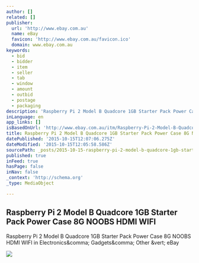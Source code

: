 ```yaml
---
author: []
related: []
publisher:
  url: 'http://www.ebay.com.au'
  name: eBay
  favicon: 'http://www.ebay.com.au/favicon.ico'
  domain: www.ebay.com.au
keywords:
  - bid
  - bidder
  - item
  - seller
  - tab
  - window
  - amount
  - outbid
  - postage
  - packaging
description: 'Raspberry Pi 2 Model B Quadcore 1GB Starter Pack Power Case 8G NOOBS HDMI WIFI in Electronics, Gadgets, Other | eBay'
inLanguage: en
app_links: []
isBasedOnUrl: 'http://www.ebay.com.au/itm/Raspberry-Pi-2-Model-B-Quadcore-1GB-Starter-Pack-Power-Case-8G-NOOBS-HDMI-WIFI-/191626692303?hash=item2c9dd746cf'
title: Raspberry Pi 2 Model B Quadcore 1GB Starter Pack Power Case 8G NOOBS HDMI WIFI
datePublished: '2015-10-15T12:07:06.275Z'
dateModified: '2015-10-15T12:05:58.586Z'
sourcePath: _posts/2015-10-15-raspberry-pi-2-model-b-quadcore-1gb-starter-pack-power-case.md
published: true
inFeed: true
hasPage: false
inNav: false
_context: 'http://schema.org'
_type: MediaObject

---
```

<article style=""><h1>Raspberry Pi 2 Model B Quadcore 1GB Starter Pack Power Case 8G NOOBS HDMI WIFI</h1><p>Raspberry Pi 2 Model B Quadcore 1GB Starter Pack Power Case 8G NOOBS HDMI WIFI in Electronics&amp;comma; Gadgets&amp;comma; Other &amp;vert; eBay</p><img src="http://ir.ebaystatic.com/rs/v/fxxj3ttftm5ltcqnto1o4baovyl.png" /></article>
